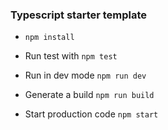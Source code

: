 ### Typescript starter template

-   `npm install`

-   Run test with `npm test`

-   Run in dev mode `npm run dev`

-   Generate a build `npm run build`

-   Start production code `npm start`

